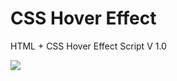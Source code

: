# CSS Hover Effect
HTML + CSS Hover Effect Script V 1.0

<img src='https://img.shields.io/badge/HTML + CSS-HOVER EFFECT-blueviolet?style=for-the-badge'>
